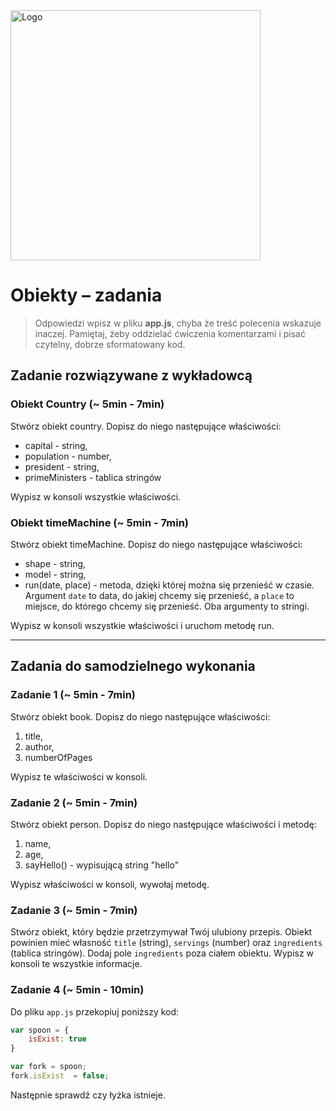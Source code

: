  <img alt="Logo" src="http://coderslab.pl/svg/logo-coderslab.svg" width="400">
 
 # Obiekty &ndash; zadania

> Odpowiedzi wpisz w pliku **app.js**, chyba że treść polecenia wskazuje inaczej.
Pamiętaj, żeby oddzielać ćwiczenia komentarzami i pisać czytelny, dobrze sformatowany kod.

## Zadanie rozwiązywane z wykładowcą

### Obiekt Country (~ 5min - 7min)

Stwórz obiekt country. Dopisz do niego następujące właściwości:

* capital - string, 
* population - number,
* president - string,
* primeMinisters - tablica stringów

Wypisz w konsoli wszystkie właściwości.

### Obiekt timeMachine (~ 5min - 7min)

Stwórz obiekt timeMachine. Dopisz do niego następujące właściwości:

* shape - string, 
* model - string,
* run(date, place) - metoda, dzięki której można się przenieść w czasie. Argument ```date``` to data, do jakiej chcemy się przenieść, a ```place``` to miejsce, do którego chcemy się przenieść. Oba argumenty to stringi. 

Wypisz w konsoli wszystkie właściwości i uruchom metodę run.

-------------------------------------------------------------------------------

## Zadania do samodzielnego wykonania

### Zadanie 1 (~ 5min - 7min)

Stwórz obiekt book. Dopisz do niego następujące właściwości:

1. title,
2. author,
3. numberOfPages

Wypisz te właściwości w konsoli.


### Zadanie 2 (~ 5min - 7min)

Stwórz obiekt person. Dopisz do niego następujące właściwości i metodę:

1. name,
2. age,
3. sayHello() - wypisującą string "hello"

Wypisz właściwości w konsoli, wywołaj metodę.


### Zadanie 3 (~ 5min - 7min)

Stwórz obiekt, który będzie przetrzymywał Twój ulubiony przepis. Obiekt powinien mieć własność ```title``` (string), ```servings``` (number) oraz ```ingredients``` (tablica stringów). Dodaj pole ```ingredients``` poza ciałem obiektu. Wypisz w konsoli te wszystkie informacje.


### Zadanie 4 (~ 5min - 10min)

Do pliku ```app.js``` przekopiuj poniższy kod:

```JavaScript
var spoon = {
    isExist: true
}

var fork = spoon;
fork.isExist  = false;

```
Następnie sprawdź czy łyżka istnieje. 
